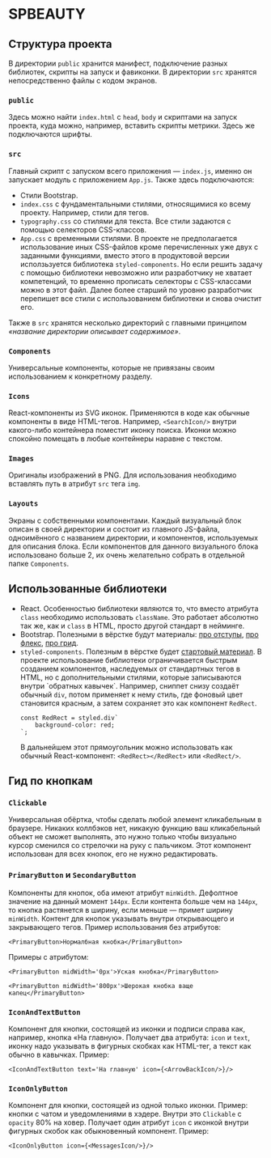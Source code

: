 # SPBEAUTY

## Структура проекта
В директории `public` хранится манифест, подключение разных библиотек, скрипты на запуск и фавиконки. В директории `src` хранятся непосредственно файлы с кодом экранов.
### `public`
Здесь можно найти `index.html` с `head`, `body` и скриптами на запуск проекта, куда можно, например, вставить скрипты метрики. Здесь же подключаются шрифты.
### `src`
Главный скрипт с запуском всего приложения — `index.js`, именно он запускает модуль с приложением `App.js`. Также здесь подключаются: 
* Стили Bootstrap.
* `index.css` с фундаментальными стилями, относящимися ко всему проекту. Например, стили для тегов.
* `typography.css` со стилями для текста. Все стили задаются с помощью селекторов CSS-классов.
* `App.css` с временными стилями. В проекте не предполагается использование иных CSS-файлов кроме перечисленных уже двух с заданными функциями, вместо этого в продуктовой версии исползьзуется библиотека `styled-components`. Но если решить задачу с помощью библиотеки невозможно или разработчику не хватает компетенций, то временно прописать селекторы с CSS-классами можно в этот файл. Далее более старший по уровню разработчик перепишет все стили с использованием библиотеки и снова очистит его.

Также в `src` хранятся несколько директорий с главными принципом *«название директории описывает содержимое»*.

### `Components`
Универсальные компоненты, которые не привязаны своим использованием к конкретному разделу.
### `Icons`
React-компоненты из SVG иконок. Применяются в коде как обычные компоненты в виде HTML-тегов. Например, `<SearchIcon/>` внутри какого-либо контейнера поместит иконку поиска. Иконки можно спокойно помещать в любые контейнеры наравне с текстом.
### `Images`
Оригиналы изображений в PNG. Для использования необходимо вставлять путь в атрибут `src` тега `img`.
### `Layouts`
Экраны с собственными компонентами. Каждый визуальный блок описан в своей директории и состоит из главного JS-файла, одноимённого с названием директории, и компонентов, используемых для описания блока. Если компонентов для данного визуального блока использовано больше 2, их очень желательно собрать в отдельной папке `Components`.

## Использованные библиотеки
* React. Особенностью библиотеки являются то, что вместо атрибута `class` необходимо использовать `className`. Это работает абсолютно так же, как и `class` в HTML, просто другой стандарт в нейминге.
* Bootstrap. Полезными в вёрстке будут материалы: [про отступы](https://getbootstrap.com/docs/5.0/utilities/spacing/), [про флекс](https://getbootstrap.com/docs/5.0/utilities/flex/), [про грид](https://getbootstrap.com/docs/5.0/layout/grid/).
* `styled-components`. Полезным в вёрстке будет [стартовый материал](https://styled-components.com/docs/basics#getting-started). В проекте использование библиотеки ограничивается быстрым созданием компонентов, наследуемых от стандартных тегов в HTML, но с дополнительными стилями, которые записываются внутри \`обратных кавычек\`. Например, сниппет снизу создаёт обычный `div`, потом применяет к нему стиль, где фоновый цвет становится красным, а затем сохраняет это как компонент `RedRect`.
    ```
    const RedRect = styled.div`
        background-color: red;
    `;
    ```
    В дальнейшем этот прямоугольник можно использовать как обычный React-компонент: `<RedRect></RedRect>` или `<RedRect/>`.

## Гид по кнопкам
### `Clickable`
Универсальная обёртка, чтобы сделать любой элемент кликабельным в браузере. Никаких коллбэков нет, никакую функцию ваш кликабельный объект не сможет выполнять, это нужно только чтобы визуально курсор сменился со стрелочки на руку с пальчиком. Этот компонент использован для всех кнопок, его не нужно редактировать. 

### `PrimaryButton` и `SecondaryButton`
Компоненты для кнопок, оба имеют атрибут `minWidth`. Дефолтное значение на данный момент `144px`. Если контента больше чем на `144px`, то кнопка растянется в ширину, если меньше — примет ширину `minWidth`.
Контент для кнопок указывать внутри открывающего и закрывающего тегов.
Пример использования без атрибутов:
```
<PrimaryButton>Нормалбная кнобка</PrimaryButton>
```
Примеры с атрибутом:
```
<PrimaryButton midWidth='0px'>Уская кнобка</PrimaryButton>
```
```
<PrimaryButton midWidth='800px'>Шерокая кнобка ваще капец</PrimaryButton>
```

### `IconAndTextButton`
Компонент для кнопки, состоящей из иконки и подписи справа как, например, кнопка «На главную». 
Получает два атрибута: `icon` и `text`, иконку надо указывать в фигурных скобках как HTML-тег, а текст как обычно в кавычках. Пример:
```
<IconAndTextButton text='На главную' icon={<ArrowBackIcon/>}/>
```

### `IconOnlyButton`
Компонент для кнопки, состоящей из одной только иконки. Пример: кнопки с чатом и уведомлениями в хэдере. Внутри это `Clickable` с `opacity` 80% на ховер.
Получает один атрибут `icon` с иконкой внутри фигурных скобок как обыкновенный компонент.
Пример:
```
<IconOnlyButton icon={<MessagesIcon/>}/>
```